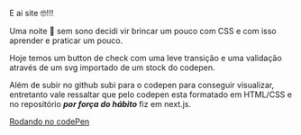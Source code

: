 E ai site 🤓!!!

Uma noite 🌙 sem sono decidi vir brincar um pouco com CSS e com isso aprender e praticar um pouco. 

Hoje temos um button de check com uma leve transição e uma validação através de um svg importado de um stock do codepen. 

Além de subir no github subi para o codepen para conseguir visualizar, entretanto vale ressaltar que pelo codepen esta formatado em HTML/CSS e no repositório ***por força do hábito*** fiz em next.js.

[Rodando no codePen](https://codepen.io/luccabasto/pen/VwJKMwa)


